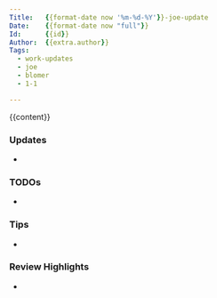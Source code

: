 ```yaml
---
Title:   {{format-date now '%m-%d-%Y'}}-joe-update
Date:    {{format-date now "full"}}
Id:      {{id}}
Author:  {{extra.author}}
Tags:
  - work-updates
  - joe
  - blomer
  - 1-1

---
```


{{content}}

### Updates

-

### TODOs

-

### Tips

-

### Review Highlights

-
